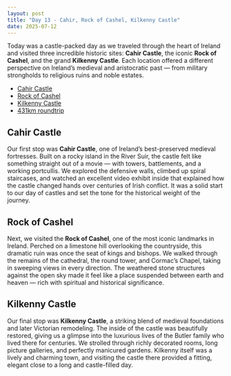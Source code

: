 ```yaml
---
layout: post
title: "Day 13 - Cahir, Rock of Cashel, Kilkenny Castle"
date: 2025-07-12
---
```


Today was a castle-packed day as we traveled through the heart of Ireland and visited three incredible historic sites: **Cahir Castle**, the iconic **Rock of Cashel**, and the grand **Kilkenny Castle**. Each location offered a different perspective on Ireland’s medieval and aristocratic past — from military strongholds to religious ruins and noble estates.

- [Cahir Castle](https://heritageireland.ie/places-to-visit/cahir-castle/)
- [Rock of Cashel](https://heritageireland.ie/places-to-visit/the-rock-of-cashel/)
- [Kilkenny Castle](https://www.kilkennycastle.ie/)
- [431km roundtrip](https://www.google.com/maps/dir/Weir's+Bar+%26+Restaurant,+Multy,+Mullingar,+Co.+Westmeath,+N91+T9WY/Cahir+Castle,+Castle+Street,+Townparks,+Cahir,+County+Tipperary/Rock+of+Cashel,+St.+Patricksrock,+Cashel,+County+Tipperary/Kilkenny+Castle,+The+Parade,+Dukesmeadows,+Kilkenny/Weir's+Bar+%26+Restaurant,+Rathganny,+Mullingar,+County+Westmeath/@52.9922718,-8.6220021,218391m/data=!3m2!1e3!4b1!4m32!4m31!1m5!1m1!1s0x485dc269aa52fa1b:0xf847b3467fe9ee47!2m2!1d-7.3907611!2d53.6246435!1m5!1m1!1s0x4843358a982620cb:0xb50e4529f57483f3!2m2!1d-7.9270751!2d52.3745471!1m5!1m1!1s0x485ccbde708a41f5:0xcc3e472ab1b680dd!2m2!1d-7.8904522!2d52.5200763!1m5!1m1!1s0x485d309fab5b17f1:0xc8f26be8f2218948!2m2!1d-7.2492974!2d52.6504632!1m5!1m1!1s0x485dc269aa52fa1b:0xf847b3467fe9ee47!2m2!1d-7.3907611!2d53.6246435!3e0?entry=ttu&g_ep=EgoyMDI1MDcxMy4wIKXMDSoASAFQAw%3D%3D)

## Cahir Castle  
Our first stop was **Cahir Castle**, one of Ireland’s best-preserved medieval fortresses. Built on a rocky island in the River Suir, the castle felt like something straight out of a movie — with towers, battlements, and a working portcullis. We explored the defensive walls, climbed up spiral staircases, and watched an excellent video exhibit inside that explained how the castle changed hands over centuries of Irish conflict. It was a solid start to our day of castles and set the tone for the historical weight of the journey.

## Rock of Cashel  
Next, we visited the **Rock of Cashel**, one of the most iconic landmarks in Ireland. Perched on a limestone hill overlooking the countryside, this dramatic ruin was once the seat of kings and bishops. We walked through the remains of the cathedral, the round tower, and Cormac’s Chapel, taking in sweeping views in every direction. The weathered stone structures against the open sky made it feel like a place suspended between earth and heaven — rich with spiritual and historical significance.

## Kilkenny Castle  
Our final stop was **Kilkenny Castle**, a striking blend of medieval foundations and later Victorian remodeling. The inside of the castle was beautifully restored, giving us a glimpse into the luxurious lives of the Butler family who lived there for centuries. We strolled through richly decorated rooms, long picture galleries, and perfectly manicured gardens. Kilkenny itself was a lively and charming town, and visiting the castle there provided a fitting, elegant close to a long and castle-filled day.